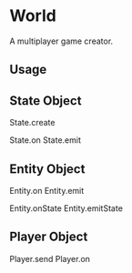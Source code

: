 World
=====
A multiplayer game creator.

Usage
-----



State Object
------------
State.create

State.on
State.emit


Entity Object
-------------
Entity.on
Entity.emit

Entity.onState
Entity.emitState 


Player Object
-------------
Player.send
Player.on
